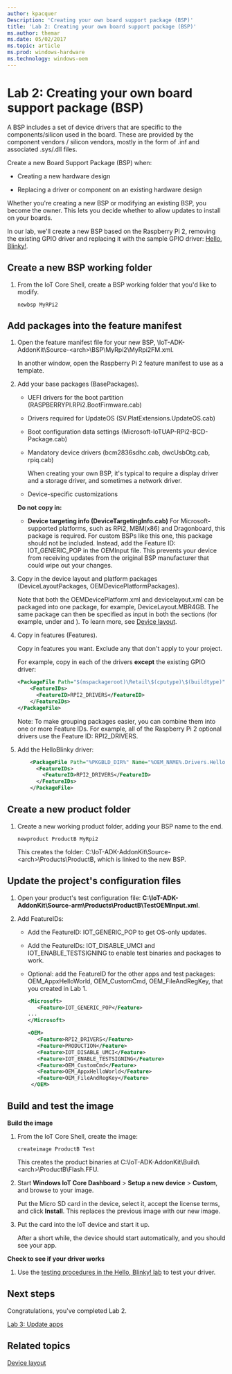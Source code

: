 ```yaml
---
author: kpacquer
Description: 'Creating your own board support package (BSP)'
title: 'Lab 2: Creating your own board support package (BSP)'
ms.author: themar
ms.date: 05/02/2017
ms.topic: article
ms.prod: windows-hardware
ms.technology: windows-oem
---
```


# Lab 2: Creating your own board support package (BSP)

A BSP includes a set of device drivers that are specific to the components/silicon used in the board. These are provided by the component vendors / silicon vendors, mostly in the form of .inf and associated .sys/.dll files. 

Create a new Board Support Package (BSP) when:

-  Creating a new hardware design

-  Replacing a driver or component on an existing hardware design

Whether you're creating a new BSP or modifying an existing BSP, you become the owner. This lets you decide whether to allow updates to install on your boards.

In our lab, we'll create a new BSP based on the Raspberry Pi 2, removing the existing GPIO driver and replacing it with the sample GPIO driver: [Hello, Blinky!](https://developer.microsoft.com/windows/iot/samples/driverlab).

## <span id="Create_a_new_BSP_working_folder"></span><span id="create_a_new_bsp_working_folder"></span><span id="CREATE_A_NEW_BSP_FILE"></span>Create a new BSP working folder

1.  From the IoT Core Shell, create a BSP working folder that you'd like to modify.

    ```
    newbsp MyRPi2
    ```

## <span id="Add_packages_into_the_feature_manifest"></span>Add packages into the feature manifest

1.  Open the feature manifest file for your new BSP, \\IoT-ADK-AddonKit\\Source-&lt;arch&gt;\\BSP\\MyRpi2\\MyRpi2FM.xml.

    In another window, open the Raspberry Pi 2 feature manifest to use as a template.

2.  Add your base packages (BasePackages).
   
    *  UEFI drivers for the boot partition (RASPBERRYPI.RPi2.BootFirmware.cab)

    *  Drivers required for UpdateOS (SV.PlatExtensions.UpdateOS.cab)

    *  Boot configuration data settings (Microsoft-IoTUAP-RPi2-BCD-Package.cab)

    *  Mandatory device drivers (bcm2836sdhc.cab, dwcUsbOtg.cab, rpiq.cab)
	   
	   When creating your own BSP, it's typical to require a display driver and a storage driver, and sometimes a network driver.

    *  Device-specific customizations
	
	**Do not copy in:**
    
    *  **Device targeting info (DeviceTargetingInfo.cab)**  For Microsoft-supported platforms, such as RPi2, MBM(x86) and Dragonboard, this package is required.  For custom BSPs like this one, this package should not be included. Instead, add the Feature ID: IOT_GENERIC_POP in the OEMInput file. This prevents your device from receiving updates from the original BSP manufacturer that could wipe out your changes. 

    	
4.  Copy in the device layout and platform packages (DeviceLayoutPackages, OEMDevicePlatformPackages).

    Note that both the OEMDevicePlatform.xml and devicelayout.xml can be packaged into one package, for example, DeviceLayout.MBR4GB. The same package can then be specified as input in both the sections (for example, under <OEMDevicePlatformPackages> and <DeviceLayoutPackages>).  To learn more, see [Device layout](device-layout.md).
    
5.  Copy in features (Features).
	
    Copy in features you want. Exclude any that don't apply to your project.
	
	For example, copy in each of the drivers **except** the existing GPIO driver:

	``` xml
    <PackageFile Path="$(mspackageroot)\Retail\$(cputype)\$(buildtype)" Name="RASPBERRYPI.RPi2.GPIO.cab">
        <FeatureIDs>
          <FeatureID>RPI2_DRIVERS</FeatureID>
        </FeatureIDs>
    </PackageFile>
	```
	
	Note: To make grouping packages easier, you can combine them into one or more Feature IDs. For example, all of the Raspberry Pi 2 optional drivers use the Feature ID: RPI2_DRIVERS.

6.  Add the HelloBlinky driver:
	
    ``` xml
        <PackageFile Path="%PKGBLD_DIR%" Name="%OEM_NAME%.Drivers.HelloBlinky.cab">
          <FeatureIDs>
            <FeatureID>RPI2_DRIVERS</FeatureID>
          </FeatureIDs>
        </PackageFile>
    ```

## <span id="Create_a_new_product_folder"></span><span id="create_a_new_product_and_folder"></span><span id="CREATE_A_NEW_PRODUCT_FOLDER"></span>Create a new product folder

1.  Create a new working product folder, adding your BSP name to the end.

    ```
    newproduct ProductB MyRpi2
    ```

    This creates the folder: C:\\IoT-ADK-AddonKit\\Source-&lt;arch&gt;\\Products\\ProductB, which is linked to the new BSP.

## <span id="Update_the_project_s_configuration_files"></span><span id="update_the_project_s_configuration_files"></span><span id="UPDATE_THE_PROJECT_S_CONFIGURATION_FILES"></span>Update the project's configuration files

1.  Open your product's test configuration file: **C:\\IoT-ADK-AddonKit\\Source-arm\\Products\\ProductB\\TestOEMInput.xml**.

2.  Add FeatureIDs:
	
	-  Add the FeatureID: IOT_GENERIC_POP to get OS-only updates.

	-  Add the FeatureIDs: IOT_DISABLE_UMCI and IOT_ENABLE_TESTSIGNING to enable test binaries and packages to work.

    -  Optional: add the FeatureID for the other apps and test packages: OEM_AppxHelloWorld, OEM_CustomCmd, OEM_FileAndRegKey, that you created in Lab 1.

       ``` xml
       <Microsoft>
          <Feature>IOT_GENERIC_POP</Feature>
	   ...
       </Microsoft>
	
       <OEM> 
          <Feature>RPI2_DRIVERS</Feature> 
          <Feature>PRODUCTION</Feature> 
          <Feature>IOT_DISABLE_UMCI</Feature> 
          <Feature>IOT_ENABLE_TESTSIGNING</Feature> 
          <Feature>OEM_CustomCmd</Feature> 
          <Feature>OEM_AppxHelloWorld</Feature> 
          <Feature>OEM_FileAndRegKey</Feature> 
        </OEM>
        ```

## <span id="Build_and_test_the_image"></span><span id="build_and_test_the_image"></span><span id="BUILD_AND_TEST_THE_IMAGE"></span>Build and test the image

**Build the image**

1.  From the IoT Core Shell, create the image:

    ```
    createimage ProductB Test
    ```

    This creates the product binaries at C:\\IoT-ADK-AddonKit\\Build\\&lt;arch&gt;\\ProductB\\Flash.FFU.

2.  Start **Windows IoT Core Dashboard** &gt; **Setup a new device** &gt; **Custom**, and browse to your image. 

    Put the Micro SD card in the device, select it, accept the license terms, and click **Install**. This replaces the previous image with our new image.

3.  Put the card into the IoT device and start it up.

    After a short while, the device should start automatically, and you should see your app.

**Check to see if your driver works**

1.  Use the [testing procedures in the Hello, Blinky! lab](https://developer.microsoft.com/windows/iot/samples/driverlab3) to test your driver.

## <span id="Next_steps"></span><span id="next_steps"></span><span id="NEXT_STEPS"></span>Next steps
Congratulations, you've completed Lab 2. 

[Lab 3: Update apps](./../../service/iot/updating-iot-core-apps.md)

##  <span id="Related_topics"></span>Related topics
[Device layout](device-layout.md)